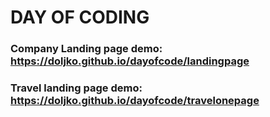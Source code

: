 # DAY OF CODING

### Company Landing page demo: https://doljko.github.io/dayofcode/landingpage
### Travel landing page demo: https://doljko.github.io/dayofcode/travelonepage
